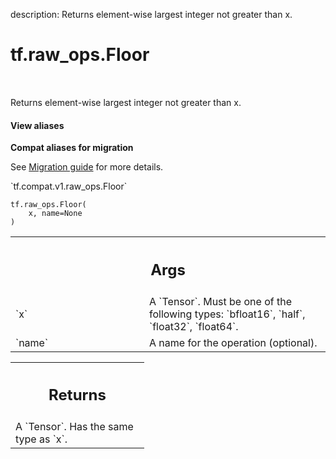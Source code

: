 description: Returns element-wise largest integer not greater than x.

<div itemscope itemtype="http://developers.google.com/ReferenceObject">
<meta itemprop="name" content="tf.raw_ops.Floor" />
<meta itemprop="path" content="Stable" />
</div>

# tf.raw_ops.Floor

<!-- Insert buttons and diff -->

<table class="tfo-notebook-buttons tfo-api nocontent" align="left">

</table>



Returns element-wise largest integer not greater than x.

<section class="expandable">
  <h4 class="showalways">View aliases</h4>
  <p>
<b>Compat aliases for migration</b>
<p>See
<a href="https://www.tensorflow.org/guide/migrate">Migration guide</a> for
more details.</p>
<p>`tf.compat.v1.raw_ops.Floor`</p>
</p>
</section>

<pre class="devsite-click-to-copy prettyprint lang-py tfo-signature-link">
<code>tf.raw_ops.Floor(
    x, name=None
)
</code></pre>



<!-- Placeholder for "Used in" -->


<!-- Tabular view -->
 <table class="responsive fixed orange">
<colgroup><col width="214px"><col></colgroup>
<tr><th colspan="2"><h2 class="add-link">Args</h2></th></tr>

<tr>
<td>
`x`
</td>
<td>
A `Tensor`. Must be one of the following types: `bfloat16`, `half`, `float32`, `float64`.
</td>
</tr><tr>
<td>
`name`
</td>
<td>
A name for the operation (optional).
</td>
</tr>
</table>



<!-- Tabular view -->
 <table class="responsive fixed orange">
<colgroup><col width="214px"><col></colgroup>
<tr><th colspan="2"><h2 class="add-link">Returns</h2></th></tr>
<tr class="alt">
<td colspan="2">
A `Tensor`. Has the same type as `x`.
</td>
</tr>

</table>

